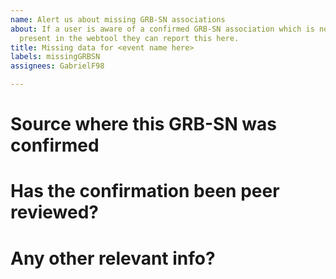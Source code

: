 ```yaml
---
name: Alert us about missing GRB-SN associations
about: If a user is aware of a confirmed GRB-SN association which is not
  present in the webtool they can report this here.
title: Missing data for <event name here>
labels: missingGRBSN
assignees: GabrielF98

---
```


# Source where this GRB-SN was confirmed

# Has the confirmation been peer reviewed?

# Any other relevant info?
